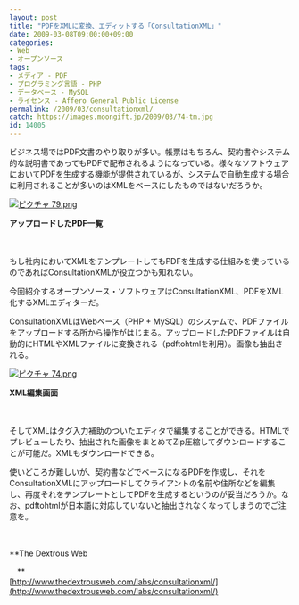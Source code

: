 ```yaml
---
layout: post
title: "PDFをXMLに変換、エディットする「ConsultationXML」"
date: 2009-03-08T09:00:00+09:00
categories:
- Web
- オープンソース
tags: 
- メディア - PDF
- プログラミング言語 - PHP
- データベース - MySQL
- ライセンス - Affero General Public License
permalink: /2009/03/consultationxml/
catch: https://images.moongift.jp/2009/03/74-tm.jpg
id: 14005
---
```

ビジネス場ではPDF文書のやり取りが多い。帳票はもちろん、契約書やシステム的な説明書であってもPDFで配布されるようになっている。様々なソフトウェアにおいてPDFを生成する機能が提供されているが、システムで自動生成する場合に利用されることが多いのはXMLをベースにしたものではないだろうか。

  

[![ピクチャ 79.png](https://images.moongift.jp/2009/03/79-tm.jpg)](https://images.moongift.jp/2009/03/79.png)  
  
**アップロードしたPDF一覧**

  

　&nbsp;&nbsp;

  

もし社内においてXMLをテンプレートしてもPDFを生成する仕組みを使っているのであればConsultationXMLが役立つかも知れない。

  

今回紹介するオープンソース・ソフトウェアはConsultationXML、PDFをXML化するXMLエディターだ。

  
<!--more-->

ConsultationXMLはWebベース（PHP + MySQL）のシステムで、PDFファイルをアップロードする所から操作がはじまる。アップロードしたPDFファイルは自動的にHTMLやXMLファイルに変換される（pdftohtmlを利用）。画像も抽出される。

  

[![ピクチャ 74.png](https://images.moongift.jp/2009/03/74-tm.jpg)](https://images.moongift.jp/2009/03/74.png)  
  
**XML編集画面**

  

　

  

そしてXMLはタグ入力補助のついたエディタで編集することができる。HTMLでプレビューしたり、抽出された画像をまとめてZip圧縮してダウンロードすることが可能だ。XMLもダウンロードできる。

  

使いどころが難しいが、契約書などでベースになるPDFを作成し、それをConsultationXMLにアップロードしてクライアントの名前や住所などを編集し、再度それをテンプレートとしてPDFを生成するというのが妥当だろうか。なお、pdftohtmlが日本語に対応していないと抽出されなくなってしまうのでご注意を。

  

　

  

**The Dextrous Web  
  
　**  
  [http://www.thedextrousweb.com/labs/consultationxml/](http://www.thedextrousweb.com/labs/consultationxml/)

  
